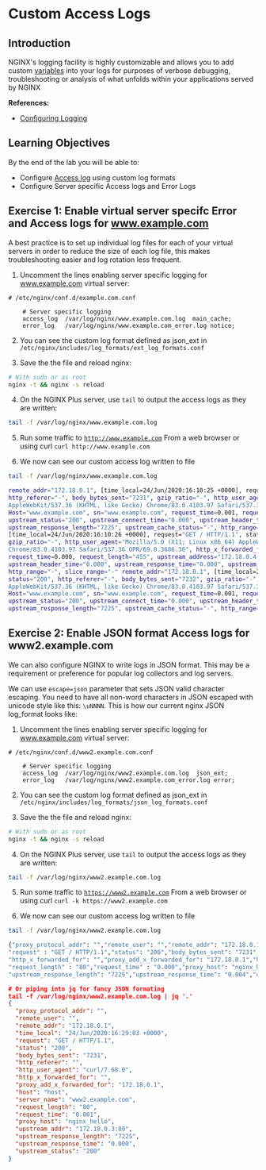 # Custom Access Logs

## Introduction

NGINX's logging facility is highly customizable and allows you to add custom [variables](http://nginx.org/en/docs/varindex.html)
into your logs for purposes of verbose debugging, troubleshooting or analysis of what unfolds within your applications served by NGINX

**References:** 
 * [Configuring Logging](https://docs.nginx.com/nginx/admin-guide/monitoring/logging)

## Learning Objectives 

By the end of the lab you will be able to: 

 * Configure [Access log](http://nginx.org/en/docs/http/ngx_http_log_module.html#access_log) using custom log formats
 * Configure Server specific Access logs and Error Logs

## Exercise 1: Enable virtual server specifc Error and Access logs for www.example.com

A best practice is to set up individual log files for each of your virtual servers in order to reduce the size of each 
log file, this makes troubleshooting easier and log rotation less frequent.

1. Uncomment the lines enabling server specific logging for www.example.com virtual server:

```nginx
# /etc/nginx/conf.d/example.com.conf 

    # Server specific logging
    access_log  /var/log/nginx/www.example.com.log  main_cache; 
    error_log   /var/log/nginx/www.example.com_error.log notice; 
```

2. You can see the custom log format defined as json_ext in `/etc/nginx/includes/log_formats/ext_log_formats.conf`

3. Save the the file and reload nginx:

```bash
# With sudo or as root
nginx -t && nginx -s reload
```

4. On the NGINX Plus server, use `tail` to output the access logs as they are written:

```bash
tail -f /var/log/nginx/www.example.com.log
```

5. Run some traffic to [`http://www.example.com`](http://www.example.com) From a web browser or using curl 
   `curl http://www.example.com`

6. We now can see our custom access log written to file

```bash
tail -f /var/log/nginx/www.example.com.log

remote_addr="172.18.0.1", [time_local=24/Jun/2020:16:10:25 +0000], request="GET / HTTP/1.1", status="200", 
http_referer="-", body_bytes_sent="7231", gzip_ratio="-", http_user_agent="Mozilla/5.0 (X11; Linux x86_64) 
AppleWebKit/537.36 (KHTML, like Gecko) Chrome/83.0.4103.97 Safari/537.36 OPR/69.0.3686.36", http_x_forwarded_for="-", 
Host="www.example.com", sn="www.example.com", request_time=0.001, request_length="455", upstream_address="172.18.0.3:80", 
upstream_status="200", upstream_connect_time="0.000", upstream_header_time="0.000", upstream_response_time="0.000", 
upstream_response_length="7225", upstream_cache_status="-", http_range="-", slice_range="-" remote_addr="172.18.0.1", 
[time_local=24/Jun/2020:16:10:26 +0000], request="GET / HTTP/1.1", status="200", http_referer="-", body_bytes_sent="7231", 
gzip_ratio="-", http_user_agent="Mozilla/5.0 (X11; Linux x86_64) AppleWebKit/537.36 (KHTML, like Gecko) 
Chrome/83.0.4103.97 Safari/537.36 OPR/69.0.3686.36", http_x_forwarded_for="-", Host="www.example.com", sn="www.example.com", 
request_time=0.000, request_length="455", upstream_address="172.18.0.4:80", upstream_status="200", upstream_connect_time="0.000", 
upstream_header_time="0.000", upstream_response_time="0.000", upstream_response_length="7225", upstream_cache_status="-", 
http_range="-", slice_range="-" remote_addr="172.18.0.1", [time_local=24/Jun/2020:16:10:31 +0000], request="GET / HTTP/1.1", 
status="200", http_referer="-", body_bytes_sent="7232", gzip_ratio="-", http_user_agent="Mozilla/5.0 (X11; Linux x86_64) 
AppleWebKit/537.36 (KHTML, like Gecko) Chrome/83.0.4103.97 Safari/537.36 OPR/69.0.3686.36", http_x_forwarded_for="-", 
Host="www.example.com", sn="www.example.com", request_time=0.001, request_length="455", upstream_address="172.18.0.2:80", 
upstream_status="200", upstream_connect_time="0.000", upstream_header_time="0.000", upstream_response_time="0.000", 
upstream_response_length="7225", upstream_cache_status="-", http_range="-", slice_range="-
```

## Exercise 2: Enable JSON format Access logs for www2.example.com

We can also configure NGINX to write logs in JSON format. This may be a requirement or preference for popular log 
collectors and log servers.

We can use `escape=json` parameter that sets JSON valid character escaping. You need to have all non-word characters in 
JSON escaped with unicode style like this: `\uNNNN`. This is how our current nginx JSON log_format looks like:


1. Uncomment the lines enabling server specific logging for www.example.com virtual server:

```nginx
# /etc/nginx/conf.d/www2.example.com.conf 

    # Server specific logging
    access_log  /var/log/nginx/www2.example.com.log  json_ext; 
    error_log   /var/log/nginx/www2.example.com_error.log error; 
```

2. You can see the custom log format defined as json_ext in `/etc/nginx/includes/log_formats/json_log_formats.conf`

3. Save the the file and reload nginx:

```bash
# With sudo or as root
nginx -t && nginx -s reload
```

4. On the NGINX Plus server, use `tail` to output the access logs as they are written:

```bash
tail -f /var/log/nginx/www2.example.com.log
```

5. Run some traffic to [`https://www2.example.com`](https://www2.example.com) From a web browser or using curl 
   `curl -k https://www2.example.com`

6. We now can see our custom access log written to file

```bash
tail -f /var/log/nginx/www2.example.com.log

{"proxy_protocol_addr": "","remote_user": "","remote_addr": "172.18.0.1","time_local": "24/Jun/2020:16:25:49 +0000",
"request" : "GET / HTTP/1.1","status": "200","body_bytes_sent": "7231","http_referer": "","http_user_agent": "curl/7.68.0",
"http_x_forwarded_for": "","proxy_add_x_forwarded_for": "172.18.0.1","host": "host","server_name": "www2.example.com",
"request_length" : "80","request_time" : "0.000","proxy_host": "nginx_hello","upstream_addr": "172.18.0.3:80",
"upstream_response_length": "7225","upstream_response_time": "0.004","upstream_status": "200"}
```

```json
# Or piping into jq for fancy JSON formating 
tail -f /var/log/nginx/www2.example.com.log | jq '.'
{
  "proxy_protocol_addr": "",
  "remote_user": "",
  "remote_addr": "172.18.0.1",
  "time_local": "24/Jun/2020:16:29:03 +0000",
  "request": "GET / HTTP/1.1",
  "status": "200",
  "body_bytes_sent": "7231",
  "http_referer": "",
  "http_user_agent": "curl/7.68.0",
  "http_x_forwarded_for": "",
  "proxy_add_x_forwarded_for": "172.18.0.1",
  "host": "host",
  "server_name": "www2.example.com",
  "request_length": "80",
  "request_time": "0.001",
  "proxy_host": "nginx_hello",
  "upstream_addr": "172.18.0.3:80",
  "upstream_response_length": "7225",
  "upstream_response_time": "0.000",
  "upstream_status": "200"
}
```